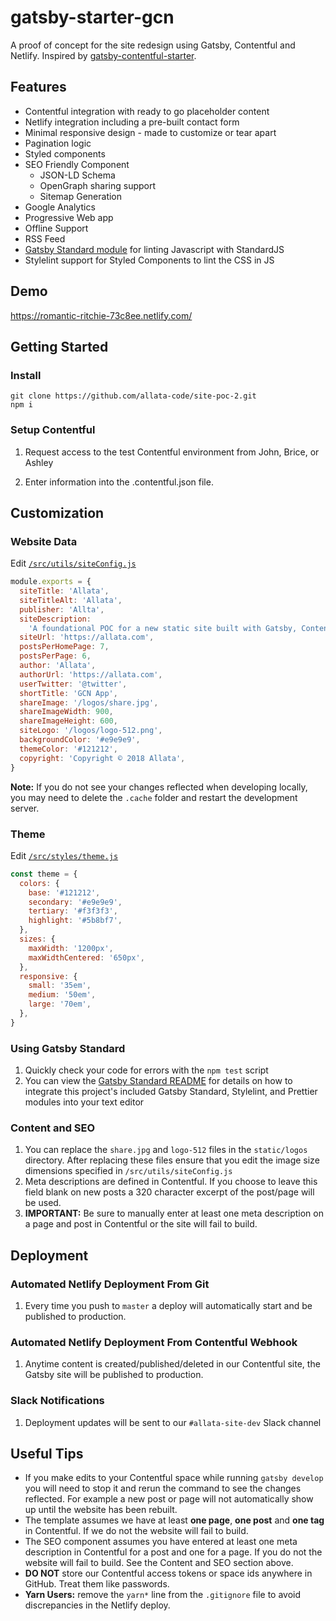 # gatsby-starter-gcn

A proof of concept for the site redesign using Gatsby, Contentful and Netlify. Inspired by [gatsby-contentful-starter](https://github.com/contentful-userland/gatsby-contentful-starter).

## Features

- Contentful integration with ready to go placeholder content
- Netlify integration including a pre-built contact form
- Minimal responsive design - made to customize or tear apart
- Pagination logic
- Styled components
- SEO Friendly Component
  - JSON-LD Schema
  - OpenGraph sharing support
  - Sitemap Generation
- Google Analytics
- Progressive Web app
- Offline Support
- RSS Feed
- [Gatsby Standard module](https://www.npmjs.com/package/eslint-config-gatsby-standard) for linting Javascript with StandardJS
- Stylelint support for Styled Components to lint the CSS in JS

## Demo

https://romantic-ritchie-73c8ee.netlify.com/

## Getting Started

### Install

```
git clone https://github.com/allata-code/site-poc-2.git
npm i
```

### Setup Contentful

1.  Request access to the test Contentful environment from John, Brice, or Ashley

2.  Enter information into the .contentful.json file.

## Customization

### Website Data

Edit [`/src/utils/siteConfig.js`](https://github.com/allata-code/site-poc-2/blob/master/src/utils/siteConfig.js)

```js
module.exports = {
  siteTitle: 'Allata',
  siteTitleAlt: 'Allata',
  publisher: 'Allta',
  siteDescription:
    'A foundational POC for a new static site built with Gatsby, Contentful and Netlify',
  siteUrl: 'https://allata.com',
  postsPerHomePage: 7,
  postsPerPage: 6,
  author: 'Allata',
  authorUrl: 'https://allata.com',
  userTwitter: '@twitter',
  shortTitle: 'GCN App',
  shareImage: '/logos/share.jpg',
  shareImageWidth: 900,
  shareImageHeight: 600,
  siteLogo: '/logos/logo-512.png',
  backgroundColor: '#e9e9e9',
  themeColor: '#121212',
  copyright: 'Copyright © 2018 Allata',
}
```

**Note:** If you do not see your changes reflected when developing locally, you may need to delete the `.cache` folder and restart the development server.

### Theme

Edit [`/src/styles/theme.js`](https://github.com/allata-code/site-poc-2/blob/master/src/styles/theme.js)

```js
const theme = {
  colors: {
    base: '#121212',
    secondary: '#e9e9e9',
    tertiary: '#f3f3f3',
    highlight: '#5b8bf7',
  },
  sizes: {
    maxWidth: '1200px',
    maxWidthCentered: '650px',
  },
  responsive: {
    small: '35em',
    medium: '50em',
    large: '70em',
  },
}
```

### Using Gatsby Standard

1.  Quickly check your code for errors with the `npm test` script
2.  You can view the [Gatsby Standard README](https://github.com/brandonkal/eslint-config-gatsby-standard) for details on how to integrate this project's included Gatsby Standard, Stylelint, and Prettier modules into your text editor

### Content and SEO

1.  You can replace the `share.jpg` and `logo-512` files in the `static/logos` directory. After replacing these files ensure that you edit the image size dimensions specified in `/src/utils/siteConfig.js`
2.  Meta descriptions are defined in Contentful. If you choose to leave this field blank on new posts a 320 character excerpt of the post/page will be used.
3.  **IMPORTANT:** Be sure to manually enter at least one meta description on a page and post in Contentful or the site will fail to build.

## Deployment

### Automated Netlify Deployment From Git

1.  Every time you push to `master` a deploy will automatically start and be published to production.

### Automated Netlify Deployment From Contentful Webhook

1.  Anytime content is created/published/deleted in our Contentful site, the Gatsby site will be published to production.

### Slack Notifications

1. Deployment updates will be sent to our `#allata-site-dev` Slack channel

## Useful Tips

- If you make edits to your Contentful space while running `gatsby develop` you will need to stop it and rerun the command to see the changes reflected. For example a new post or page will not automatically show up until the website has been rebuilt.
- The template assumes we have at least **one page**, **one post** and **one tag** in Contentful. If we do not the website will fail to build.
- The SEO component assumes you have entered at least one meta description in Contentful for a post and one for a page. If you do not the website will fail to build. See the Content and SEO section above.
- **DO NOT** store our Contentful access tokens or space ids anywhere in GitHub. Treat them like passwords.
- **Yarn Users:** remove the `yarn*` line from the `.gitignore` file to avoid discrepancies in the Netlify deploy.
